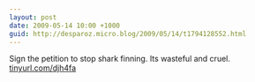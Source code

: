```yaml
---
layout: post
date: 2009-05-14 10:00 +1000
guid: http://desparoz.micro.blog/2009/05/14/t1794128552.html
---
```

Sign the petition to stop shark finning. Its wasteful and cruel. [tinyurl.com/djh4fa](http://tinyurl.com/djh4fa)
